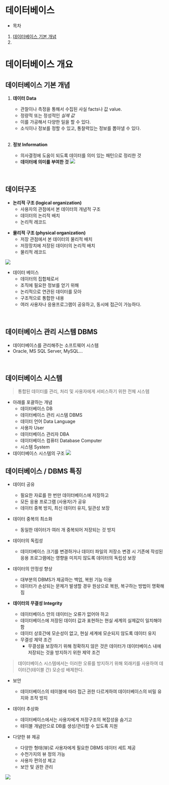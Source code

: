 # 데이터베이스

* 목차
1. [데이터베이스 기본 개념](#데이터베이스-기본-개념)
2. 

# 데이터베이스 개요

## 데이터베이스 기본 개념

1. **데이터 Data**
    - 관찰이나 측정을 통해서 수집된 사실 facts나 값 value.
    - 정량적 또는 정성적인 _실제 값_
	- 이를 가공해서 다양한 일을 할 수 있다.
	- 소식이나 정보를 정할 수 있고, 통찰력있는 정보를 뽑아낼 수 있다.

	<br>

2. **정보 Information**
    - 의사결정에 도움이 되도록 데이터를 의미 있는 패턴으로 정리한 것
    - __데이터에 의미를 부여한 것__
![](images/2022-06-03-18-41-58.png)
<br>

## 데이터구조

* __논리적 구조 (logical organization)__
    - 사용자의 관점에서 본 데이터의 개념적 구조
    - 데이터의 논리적 배치
    - 논리적 레코드
- __물리적 구조 (physical organization)__
    - 저장 관점에서 본 데이터의 물리적 배치
    - 저장장치에 저장된 데이터의 논리적 배치
    - 물리적 레코드

![](images/2022-06-03-18-44-29.png)

* 데이터 베이스
	+ 데이터의 집합체로서
	+ 조직에 필요한 정보를 얻기 위해
	+ 논리적으로 연관된 데이터를 모아
	+ 구조적으로 통합한 내용
	+ 여러 사용자나 응용프로그램이 공유하고, 동시에 접근이 가능하다.


<br>

## 데이터베이스 관리 시스템 DBMS

- 데이터베이스를 관리해주는 소프트웨어 시스템
- Oracle, MS SQL Server, MySQL…

<br>

## 데이터베이스 시스템
> 통합된 데이터를 관리, 처리 및 사용자에게 서비스하기 위한 전체 시스템

* 아래를 포괄하는 개념
	- 데이터베이스 DB
	- 데이터베이스 관리 시스템 DBMS
	- 데이터 언어 Data Language
	- 사용자 User
	- 데이터베이스 관리자 DBA
	- 데이터베이스 컴퓨터 Database Computer
	- 시스템 System
* 데이터베이스 시스템의 구조
![](images/2022-06-03-18-47-26.png)

## 데이터베이스 / DBMS 특징
 * 데이터 공유
	- 필요한 자료를 한 번만 데이터베이스에 저장하고
	- 모든 응용 프로그램 (사용자)가 공유
	- 데이터 중복 방지, 최신 데이터 유지, 일관성 보장
    
* 데이터 중복의 최소화
	- 동일한 데이터가 여러 개 중복되어 저장되는 것 방지
* 데이터의 독립성
	+ 데이터베이스 크기를 변경하거나 데이터 파일의 저장소 변경 시 기존에 작성된 응용 프로그램에는 영향을 미치지 않도록 데이터의 독립성 보장

* 데이터의 안정성 향상
	- 대부분의 DBMS가 제공하는 백업, 복원 기능 이용
	- 데이터가 손상되는 문제가 발생할 경우 원상으로 복원, 복구하는 방법이 명확해짐
* **데이터의 무결성 Integrity**
	- 데이터베이스 안의 데이터는 오류가 없어야 하고
	- 데이터베이스에 저장된 데이터 값과 표현하는 현실 세계의 실제값이 일치해야 함
	- 데이터 상호간에 모순성이 없고, 현실 세계에 모순되지 않도록 데이터 유지
	- 무결성 제약 조건
		- 무결성을 보장하기 위해 정확하지 않은 것은 데이터가 데이터베이스 내에 저장되는 것을 방지하기 위한 제약 조건

> 데이터베이스 시스템에서는 이러한 오류를 방지하기 위해 외래키를 사용하여 데이터간(테이블 간) 모순성 배제한다.


- 보안
    - 데이터베이스의 테이블에 따라 접근 권한 다르게하여 데이터베이스의 비밀 유지와 조작 방지

- 데이터 추상화
    - 데이터베이스에서는 사용자에게 저장구조의 복잡성을 숨기고
    - 테이블 개념만으로 DB를 생성/관리할 수 있도록 지원
    
- 다양한 뷰 제공
    - 다양한 형태(뷰)로 사용자에게 필요한 DBMS 데이터 세트 제공
    - 수천가지의 뷰 정의 가능
    - 사용자 편의성 제고
    - 보안 및 권한 관리

![](images/2022-06-03-18-54-05.png)
